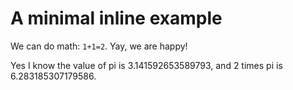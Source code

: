 # A minimal inline example

We can do math: `1+1=2`. Yay, we are happy!

Yes I know the value of pi is 3.141592653589793, and 2 times pi is 6.283185307179586.
